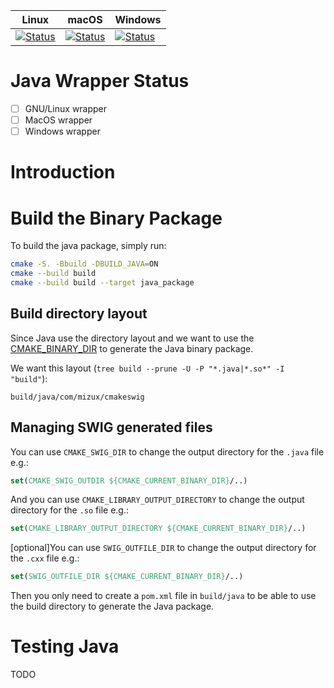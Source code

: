 | Linux | macOS | Windows |
|-------|-------|---------|
| [![Status][java_linux_svg]][java_linux_link] | [![Status][java_macos_svg]][java_macos_link] | [![Status][java_windows_svg]][java_windows_link] |

[java_linux_svg]: https://github.com/Mizux/cmake-swig/actions/workflows/amd64_linux_java.yml/badge.svg
[java_linux_link]: https://github.com/Mizux/cmake-swig/actions/workflows/amd64_linux_java.yml
[java_macos_svg]: https://github.com/Mizux/cmake-swig/actions/workflows/amd64_macos_java.yml/badge.svg
[java_macos_link]: https://github.com/Mizux/cmake-swig/actions/workflows/amd64_macos_java.yml
[java_windows_svg]: https://github.com/Mizux/cmake-swig/actions/workflows/amd64_windows_java.yml/badge.svg
[java_windows_link]: https://github.com/Mizux/cmake-swig/actions/workflows/amd64_windows_java.yml


# Java Wrapper Status
* [ ] GNU/Linux wrapper
* [ ] MacOS wrapper
* [ ] Windows wrapper

# Introduction


# Build the Binary Package
To build the java package, simply run:
```sh
cmake -S. -Bbuild -DBUILD_JAVA=ON
cmake --build build
cmake --build build --target java_package
```

## Build directory layout
Since Java use the directory layout and we want to use the [CMAKE_BINARY_DIR](https://cmake.org/cmake/help/latest/variable/CMAKE_BINARY_DIR.html) 
to generate the Java binary package.  

We want this layout (`tree build --prune -U -P "*.java|*.so*" -I "build"`):
```shell
build/java/com/mizux/cmakeswig
```

## Managing SWIG generated files
You can use `CMAKE_SWIG_DIR` to change the output directory for the `.java` file e.g.:
```cmake
set(CMAKE_SWIG_OUTDIR ${CMAKE_CURRENT_BINARY_DIR}/..)
```
And you can use `CMAKE_LIBRARY_OUTPUT_DIRECTORY` to change the output directory for the `.so` file e.g.:
```cmake
set(CMAKE_LIBRARY_OUTPUT_DIRECTORY ${CMAKE_CURRENT_BINARY_DIR}/..)
```
[optional]You can use `SWIG_OUTFILE_DIR` to change the output directory for the `.cxx` file e.g.:
```cmake
set(SWIG_OUTFILE_DIR ${CMAKE_CURRENT_BINARY_DIR}/..)
```
Then you only need to create a `pom.xml` file in `build/java` to be able to use
the build directory to generate the Java package.

# Testing Java
TODO
